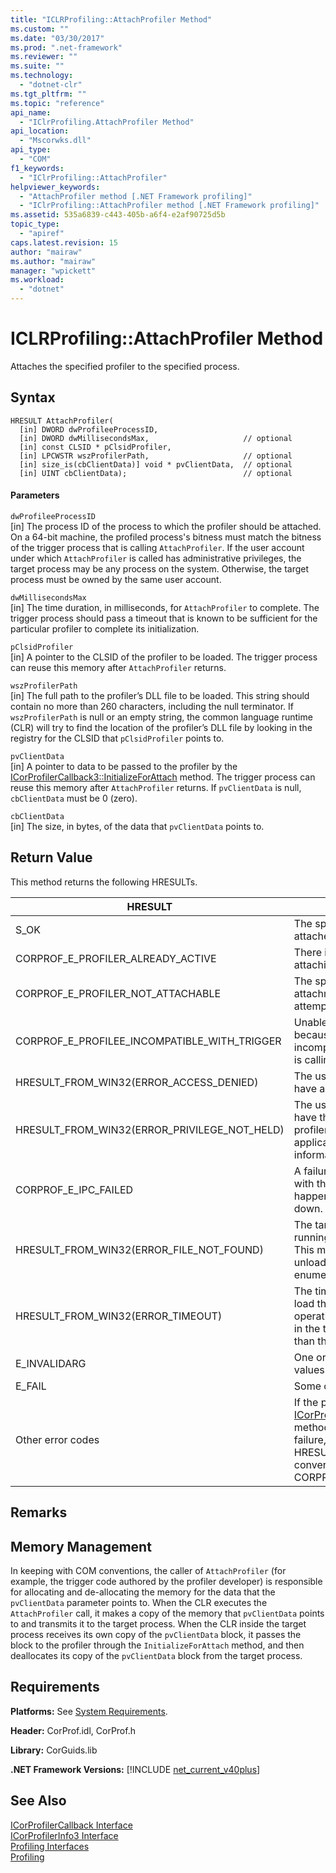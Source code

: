 ```yaml
---
title: "ICLRProfiling::AttachProfiler Method"
ms.custom: ""
ms.date: "03/30/2017"
ms.prod: ".net-framework"
ms.reviewer: ""
ms.suite: ""
ms.technology: 
  - "dotnet-clr"
ms.tgt_pltfrm: ""
ms.topic: "reference"
api_name: 
  - "IClrProfiling.AttachProfiler Method"
api_location: 
  - "Mscorwks.dll"
api_type: 
  - "COM"
f1_keywords: 
  - "IClrProfiling::AttachProfiler"
helpviewer_keywords: 
  - "AttachProfiler method [.NET Framework profiling]"
  - "IClrProfiling::AttachProfiler method [.NET Framework profiling]"
ms.assetid: 535a6839-c443-405b-a6f4-e2af90725d5b
topic_type: 
  - "apiref"
caps.latest.revision: 15
author: "mairaw"
ms.author: "mairaw"
manager: "wpickett"
ms.workload: 
  - "dotnet"
---
```

# ICLRProfiling::AttachProfiler Method
Attaches the specified profiler to the specified process.  
  
## Syntax  
  
```  
HRESULT AttachProfiler(  
  [in] DWORD dwProfileeProcessID,  
  [in] DWORD dwMillisecondsMax,                     // optional  
  [in] const CLSID * pClsidProfiler,  
  [in] LPCWSTR wszProfilerPath,                     // optional  
  [in] size_is(cbClientData)] void * pvClientData,  // optional  
  [in] UINT cbClientData);                          // optional  
```  
  
#### Parameters  
 `dwProfileeProcessID`  
 [in] The process ID of the process to which the profiler should be attached. On a 64-bit machine, the profiled process's bitness must match the bitness of the trigger process that is calling `AttachProfiler`. If the user account under which `AttachProfiler` is called has administrative privileges, the target process may be any process on the system. Otherwise, the target process must be owned by the same user account.  
  
 `dwMillisecondsMax`  
 [in] The time duration, in milliseconds, for `AttachProfiler` to complete. The trigger process should pass a timeout that is known to be sufficient for the particular profiler to complete its initialization.  
  
 `pClsidProfiler`  
 [in] A pointer to the CLSID of the profiler to be loaded. The trigger process can reuse this memory after `AttachProfiler` returns.  
  
 `wszProfilerPath`  
 [in] The full path to the profiler’s DLL file to be loaded. This string should contain no more than 260 characters, including the null terminator. If `wszProfilerPath` is null or an empty string, the common language runtime (CLR) will try to find the location of the profiler’s DLL file by looking in the registry for the CLSID that `pClsidProfiler` points to.  
  
 `pvClientData`  
 [in] A pointer to data to be passed to the profiler by the [ICorProfilerCallback3::InitializeForAttach](../../../../docs/framework/unmanaged-api/profiling/icorprofilercallback3-initializeforattach-method.md) method. The trigger process can reuse this memory after `AttachProfiler` returns. If `pvClientData` is null, `cbClientData` must be 0 (zero).  
  
 `cbClientData`  
 [in] The size, in bytes, of the data that `pvClientData` points to.  
  
## Return Value  
 This method returns the following HRESULTs.  
  
|HRESULT|Description|  
|-------------|-----------------|  
|S_OK|The specified profiler has successfully attached to the target process.|  
|CORPROF_E_PROFILER_ALREADY_ACTIVE|There is already a profiler active or attaching to the target process.|  
|CORPROF_E_PROFILER_NOT_ATTACHABLE|The specified profiler does not support attachment. The trigger process may attempt to attach a different profiler.|  
|CORPROF_E_PROFILEE_INCOMPATIBLE_WITH_TRIGGER|Unable to request a profiler attachment, because the version of the target process is incompatible with the current process that is calling `AttachProfiler`.|  
|HRESULT_FROM_WIN32(ERROR_ACCESS_DENIED)|The user of the trigger process does not have access to the target process.|  
|HRESULT_FROM_WIN32(ERROR_PRIVILEGE_NOT_HELD)|The user of the trigger process does not have the privileges necessary to attach a profiler to the given target process. The application event log may contain more information.|  
|CORPROF_E_IPC_FAILED|A failure occurred when communicating with the target process. This commonly happens if the target process was shutting down.|  
|HRESULT_FROM_WIN32(ERROR_FILE_NOT_FOUND)|The target process does not exist or is not running a CLR that supports attachment. This may indicate that the CLR was unloaded since the call to the runtime enumeration method.|  
|HRESULT_FROM_WIN32(ERROR_TIMEOUT)|The timeout expired without beginning to load the profiler. You can retry the attach operation. Timeouts occur when a finalizer in the target process runs for a longer time than the timeout value.|  
|E_INVALIDARG|One or more parameters have invalid values.|  
|E_FAIL|Some other, unspecified failure occurred.|  
|Other error codes|If the profiler’s [ICorProfilerCallback3::InitializeForAttach](../../../../docs/framework/unmanaged-api/profiling/icorprofilercallback3-initializeforattach-method.md) method returns an HRESULT that indicates failure, `AttachProfiler` returns that same HRESULT. In this case, E_NOTIMPL is converted to CORPROF_E_PROFILER_NOT_ATTACHABLE.|  
  
## Remarks  
  
## Memory Management  
 In keeping with COM conventions, the caller of `AttachProfiler` (for example, the trigger code authored by the profiler developer) is responsible for allocating and de-allocating the memory for the data that the `pvClientData` parameter points to. When the CLR executes the `AttachProfiler` call, it makes a copy of the memory that `pvClientData` points to and transmits it to the target process. When the CLR inside the target process receives its own copy of the `pvClientData` block, it passes the block to the profiler through the `InitializeForAttach` method, and then deallocates its copy of the `pvClientData` block from the target process.  
  
## Requirements  
 **Platforms:** See [System Requirements](../../../../docs/framework/get-started/system-requirements.md).  
  
 **Header:** CorProf.idl, CorProf.h  
  
 **Library:** CorGuids.lib  
  
 **.NET Framework Versions:** [!INCLUDE [net_current_v40plus](../../../../includes/net-current-v40plus-md.md)]  
  
## See Also  
 [ICorProfilerCallback Interface](../../../../docs/framework/unmanaged-api/profiling/icorprofilercallback-interface.md)  
 [ICorProfilerInfo3 Interface](../../../../docs/framework/unmanaged-api/profiling/icorprofilerinfo3-interface.md)  
 [Profiling Interfaces](../../../../docs/framework/unmanaged-api/profiling/profiling-interfaces.md)  
 [Profiling](../../../../docs/framework/unmanaged-api/profiling/index.md)
